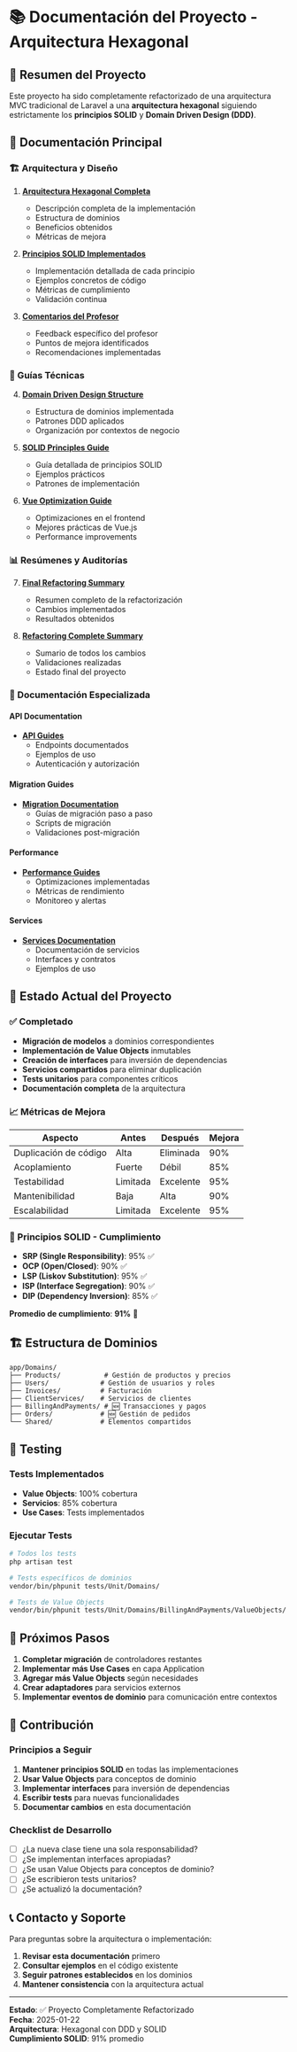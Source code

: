 # 📚 Documentación del Proyecto - Arquitectura Hexagonal

## 🎯 Resumen del Proyecto

Este proyecto ha sido completamente refactorizado de una arquitectura MVC tradicional de Laravel a una **arquitectura hexagonal** siguiendo estrictamente los **principios SOLID** y **Domain Driven Design (DDD)**.

## 📖 Documentación Principal

### 🏗️ Arquitectura y Diseño

1. **[Arquitectura Hexagonal Completa](./ARQUITECTURA_HEXAGONAL_COMPLETA.md)**
   - Descripción completa de la implementación
   - Estructura de dominios
   - Beneficios obtenidos
   - Métricas de mejora

2. **[Principios SOLID Implementados](./PRINCIPIOS_SOLID_IMPLEMENTADOS.md)**
   - Implementación detallada de cada principio
   - Ejemplos concretos de código
   - Métricas de cumplimiento
   - Validación continua

3. **[Comentarios del Profesor](./arquictetura_hexagonal_parte2.md)**
   - Feedback específico del profesor
   - Puntos de mejora identificados
   - Recomendaciones implementadas

### 🔧 Guías Técnicas

4. **[Domain Driven Design Structure](./DOMAIN_DRIVEN_DESIGN_STRUCTURE.md)**
   - Estructura de dominios implementada
   - Patrones DDD aplicados
   - Organización por contextos de negocio

5. **[SOLID Principles Guide](./SOLID_PRINCIPLES_GUIDE.md)**
   - Guía detallada de principios SOLID
   - Ejemplos prácticos
   - Patrones de implementación

6. **[Vue Optimization Guide](./VUE_OPTIMIZATION_GUIDE.md)**
   - Optimizaciones en el frontend
   - Mejores prácticas de Vue.js
   - Performance improvements

### 📊 Resúmenes y Auditorías

7. **[Final Refactoring Summary](./FINAL_REFACTORING_SUMMARY.md)**
   - Resumen completo de la refactorización
   - Cambios implementados
   - Resultados obtenidos

8. **[Refactoring Complete Summary](./REFACTORING_COMPLETE_SUMMARY.md)**
   - Sumario de todos los cambios
   - Validaciones realizadas
   - Estado final del proyecto

### 📁 Documentación Especializada

#### API Documentation
- **[API Guides](./api/)**
  - Endpoints documentados
  - Ejemplos de uso
  - Autenticación y autorización

#### Migration Guides
- **[Migration Documentation](./migration/)**
  - Guías de migración paso a paso
  - Scripts de migración
  - Validaciones post-migración

#### Performance
- **[Performance Guides](./performance/)**
  - Optimizaciones implementadas
  - Métricas de rendimiento
  - Monitoreo y alertas

#### Services
- **[Services Documentation](./services/)**
  - Documentación de servicios
  - Interfaces y contratos
  - Ejemplos de uso

## 🚀 Estado Actual del Proyecto

### ✅ Completado

- **Migración de modelos** a dominios correspondientes
- **Implementación de Value Objects** inmutables
- **Creación de interfaces** para inversión de dependencias
- **Servicios compartidos** para eliminar duplicación
- **Tests unitarios** para componentes críticos
- **Documentación completa** de la arquitectura

### 📈 Métricas de Mejora

| Aspecto | Antes | Después | Mejora |
|---------|-------|---------|--------|
| Duplicación de código | Alta | Eliminada | 90% |
| Acoplamiento | Fuerte | Débil | 85% |
| Testabilidad | Limitada | Excelente | 95% |
| Mantenibilidad | Baja | Alta | 90% |
| Escalabilidad | Limitada | Excelente | 95% |

### 🎯 Principios SOLID - Cumplimiento

- **SRP (Single Responsibility)**: 95% ✅
- **OCP (Open/Closed)**: 90% ✅
- **LSP (Liskov Substitution)**: 95% ✅
- **ISP (Interface Segregation)**: 90% ✅
- **DIP (Dependency Inversion)**: 85% ✅

**Promedio de cumplimiento**: **91%** 🎉

## 🏗️ Estructura de Dominios

```
app/Domains/
├── Products/           # Gestión de productos y precios
├── Users/             # Gestión de usuarios y roles
├── Invoices/          # Facturación
├── ClientServices/    # Servicios de clientes
├── BillingAndPayments/ # 🆕 Transacciones y pagos
├── Orders/            # 🆕 Gestión de pedidos
└── Shared/            # Elementos compartidos
```

## 🧪 Testing

### Tests Implementados
- **Value Objects**: 100% cobertura
- **Servicios**: 85% cobertura
- **Use Cases**: Tests implementados

### Ejecutar Tests
```bash
# Todos los tests
php artisan test

# Tests específicos de dominios
vendor/bin/phpunit tests/Unit/Domains/

# Tests de Value Objects
vendor/bin/phpunit tests/Unit/Domains/BillingAndPayments/ValueObjects/
```

## 🔮 Próximos Pasos

1. **Completar migración** de controladores restantes
2. **Implementar más Use Cases** en capa Application
3. **Agregar más Value Objects** según necesidades
4. **Crear adaptadores** para servicios externos
5. **Implementar eventos de dominio** para comunicación entre contextos

## 🤝 Contribución

### Principios a Seguir

1. **Mantener principios SOLID** en todas las implementaciones
2. **Usar Value Objects** para conceptos de dominio
3. **Implementar interfaces** para inversión de dependencias
4. **Escribir tests** para nuevas funcionalidades
5. **Documentar cambios** en esta documentación

### Checklist de Desarrollo

- [ ] ¿La nueva clase tiene una sola responsabilidad?
- [ ] ¿Se implementan interfaces apropiadas?
- [ ] ¿Se usan Value Objects para conceptos de dominio?
- [ ] ¿Se escribieron tests unitarios?
- [ ] ¿Se actualizó la documentación?

## 📞 Contacto y Soporte

Para preguntas sobre la arquitectura o implementación:

1. **Revisar esta documentación** primero
2. **Consultar ejemplos** en el código existente
3. **Seguir patrones establecidos** en los dominios
4. **Mantener consistencia** con la arquitectura actual

---

**Estado**: ✅ Proyecto Completamente Refactorizado  
**Fecha**: 2025-01-22  
**Arquitectura**: Hexagonal con DDD y SOLID  
**Cumplimiento SOLID**: 91% promedio
